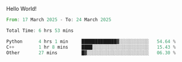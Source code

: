 Hello World!

<!--START_SECTION:waka-->

```rust
From: 17 March 2025 - To: 24 March 2025

Total Time: 6 hrs 53 mins

Python      4 hrs 1 min     █████████████▓░░░░░░░░░░░   54.64 %
C++         1 hr 8 mins     ████░░░░░░░░░░░░░░░░░░░░░   15.43 %
Other       27 mins         █▓░░░░░░░░░░░░░░░░░░░░░░░   06.30 %
```

<!--END_SECTION:waka-->
